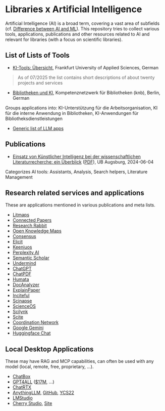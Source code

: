 # Libraries x Artificial Intelligence

Artificial Intelligence (AI) is a broad term, covering a vast area of subfields
(cf. [Difference between AI and
ML](https://ai.stackexchange.com/questions/35/what-is-the-difference-between-artificial-intelligence-and-machine-learning)).
This repository tries to collect various tools, applications, publications and
other resources related to AI and relevant for libraries (with a focus on
scientific libraries).

## List of Lists of Tools

* [KI-Tools: Übersicht](https://confluence.frankfurt-university.de/spaces/BIBFRAUAS/pages/225216646/KI-Tools+%C3%9Cbersicht), Frankfurt University of Applied Sciences, German

> As of 07/2025 the list contains short descriptions of about twenty projects and services

* [Bibliotheken und KI](https://bibliotheksportal.de/fuer-bibliotheken/digitale-services/bibliotheken-und-ki/), Kompetenznetzwerk für Bibliotheken (knb), Berlin, German

Groups applications into: KI-Unterstützung für die Arbeitsorganisation, KI für die interne Anwendung in Bibliotheken, KI-Anwendungen für Bibliotheksdienstleistungen

* [Generic list of LLM apps](https://github.com/Shubhamsaboo/awesome-llm-apps)

## Publications

* [Einsatz von Künstlicher Intelligenz bei der wissenschaftlichen Literaturrecherche: ein Überblick](https://opus.bibliothek.uni-augsburg.de/opus4/frontdoor/index/index/docId/113159) ([PDF](https://opus.bibliothek.uni-augsburg.de/opus4/files/113159/113159.pdf)), UB Augsburg, 2024-06-04

Categorizes AI tools: Assistants, Analysis, Search helpers, Literature Management


## Research related services and applications

These are applications mentioned in various publications and meta lists.

* [Litmaps](https://www.litmaps.com/)
* [Connected Papers](https://www.connectedpapers.com/)
* [Research Rabbit](https://www.researchrabbit.ai/)
* [Open Knowledge Maps](https://openknowledgemaps.org/)
* [Consensus](https://consensus.app/)
* [Elicit](https://elicit.com/)
* [Keeniuos](https://keenious.com/)
* [Perplexity AI](https://www.perplexity.ai/)
* [Semantic Scholar](https://www.semanticscholar.org/)
* [Undermind](https://www.undermind.ai/)
* [ChatGPT](https://chatgpt.com)
* [ChatPDF](https://www.chatpdf.com/)
* [Humata](https://www.humata.ai/)
* [DocAnalyzer](https://docanalyzer.ai/)
* [ExplainPaper](https://www.explainpaper.com/)
* [Inciteful](https://inciteful.xyz/)
* [Scinapse](https://www.scinapse.io/)
* [ScienceOS](https://www.scienceos.ai/)
* [Scilynk](https://www.scilynk.com/)
* [Scite](https://scite.ai/)
* [Coordination Network](https://www.coordination.network/)
* [Google Gemini](https://gemini.google.com/)
* [Huggingface Chat](https://huggingface.co/chat/)

## Local Desktop Applications

These may have RAG and MCP capabilities, can often be used with any model
(local, remote, free, proprietary, ...).

* [ChatBox](https://chatboxai.app/en)
* [GPT4ALL](https://www.nomic.ai/gpt4all) ([$17M](https://www.reuters.com/technology/open-source-ai-model-creator-nomic-raises-17-million-led-by-coatue-2023-07-13/), ...)
* [ChatRTX](https://www.nvidia.com/en-us/ai-on-rtx/chatrtx/)
* [AnythingLLM](https://anythingllm.com/desktop), [GitHub](https://github.com/Mintplex-Labs/anything-llm), [YCS22](https://www.ycombinator.com/companies/mintplex-labs)
* [LMStudio](https://lmstudio.ai/)
* [Cherry Studio](https://github.com/CherryHQ/cherry-studio), [Site](https://www.cherry-ai.com/)


